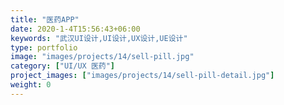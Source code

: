 ```yaml
---
title: "医药APP"
date: 2020-1-4T15:56:43+06:00
keywords: "武汉UI设计,UI设计,UX设计,UE设计"
type: portfolio
image: "images/projects/14/sell-pill.jpg"
category: ["UI/UX 医药"]
project_images: ["images/projects/14/sell-pill-detail.jpg"]
weight: 0
---
```


